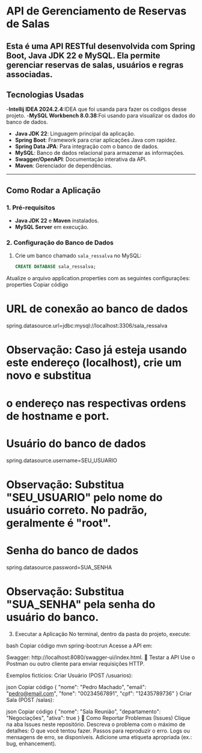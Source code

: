 # API de Gerenciamento de Reservas de Salas

Esta é uma API RESTful desenvolvida com **Spring Boot**, **Java JDK 22** e **MySQL**. Ela permite gerenciar reservas de salas, usuários e regras associadas.
---

## Tecnologias Usadas

-**Intellij IDEA 2024.2.4**:IDEA que foi usanda para fazer os codigos desse projeto.
-**MySQL Workbench 8.0.38**:Foi usando para visualizar os dados do banco de dados.
- **Java JDK 22**: Linguagem principal da aplicação.
- **Spring Boot**: Framework para criar aplicações Java com rapidez.
- **Spring Data JPA**: Para integração com o banco de dados.
- **MySQL**: Banco de dados relacional para armazenar as informações.
- **Swagger/OpenAPI**: Documentação interativa da API.
- **Maven**: Gerenciador de dependências.

---

## Como Rodar a Aplicação

### 1. Pré-requisitos
- **Java JDK 22** e **Maven** instalados.
- **MySQL Server** em execução.

### 2. Configuração do Banco de Dados
1. Crie um banco chamado `sala_ressalva` no MySQL:
   ```sql
   CREATE DATABASE sala_ressalva;
Atualize o arquivo application.properties com as seguintes configurações:
properties
Copiar código
# URL de conexão ao banco de dados
spring.datasource.url=jdbc:mysql://localhost:3306/sala_ressalva
# Observação: Caso já esteja usando este endereço (localhost), crie um novo e substitua 
# o endereço nas respectivas ordens de hostname e port.

# Usuário do banco de dados
spring.datasource.username=SEU_USUARIO
# Observação: Substitua "SEU_USUARIO" pelo nome do usuário correto. No padrão, geralmente é "root".

# Senha do banco de dados
spring.datasource.password=SUA_SENHA
# Observação: Substitua "SUA_SENHA" pela senha do usuário do banco.
3. Executar a Aplicação
No terminal, dentro da pasta do projeto, execute:

bash
Copiar código
mvn spring-boot:run
Acesse a API em:

Swagger: http://localhost:8080/swagger-ui/index.html.
🧪 Testar a API
Use o Postman ou outro cliente para enviar requisições HTTP.

Exemplos fictícios:
Criar Usuário (POST /usuarios):

json
Copiar código
{
  "nome": "Pedro Machado",
  "email": "pedro@email.com",
  "fone": "00234567891",
  "cpf": "12435789736"
}
Criar Sala (POST /salas):

json
Copiar código
{
  "nome": "Sala Reunião",
  "departamento": "Negociações",
  "ativa": true
}
🚨 Como Reportar Problemas (Issues)
Clique na aba Issues neste repositório.
Descreva o problema com o máximo de detalhes:
O que você tentou fazer.
Passos para reproduzir o erro.
Logs ou mensagens de erro, se disponíveis.
Adicione uma etiqueta apropriada (ex.: bug, enhancement).
